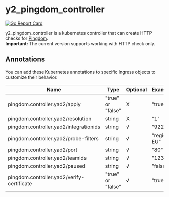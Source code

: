 # y2_pingdom_controller

[![Go Report Card](https://goreportcard.com/badge/github.com/axel-springer-kugawana/y2_pingdom_controller)](https://goreportcard.com/report/github.com/axel-springer-kugawana/y2_pingdom_controller)

y2_pingdom_controller is a kubernetes controller that can create HTTP checks for [Pingdom](https://www.pingdom.com/).   
**Important:** The current version supports working with HTTP check only.

## Annotations

You can add these Kubernetes annotations to specific Ingress objects to customize their behavior.



|Name                       | Type | Optional | Example |
|---------------------------|------|------|------|
|pingdom.controller.yad2/apply|"true" or "false"| X | "true"
| pingdom.controller.yad2/resolution |string| X | "1"
|pingdom.controller.yad2/integrationids| string | √ | "92247"
|pingdom.controller.yad2/probe-filters| string | √ | "region: EU" 
|pingdom.controller.yad2/port| string | √ | "80"
|pingdom.controller.yad2/teamids| string | √ | "12345" 
|pingdom.controller.yad2/paused | string | √ | "false"
|pingdom.controller.yad2/verify-certificate |"true" or "false"| √ | "true"
